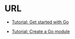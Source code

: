 # URL

- [Tutorial: Get started with Go](https://go.dev/doc/tutorial/getting-started)

- [Tutorial: Create a Go module](https://go.dev/doc/tutorial/create-module)
